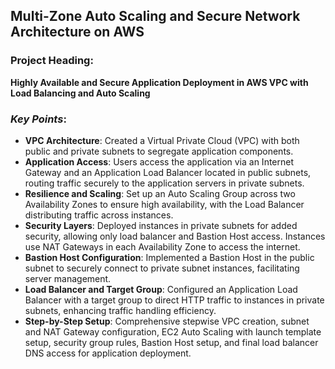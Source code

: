 **Multi-Zone Auto Scaling and Secure Network Architecture on AWS**
---

### Project Heading:
**Highly Available and Secure Application Deployment in AWS VPC with Load Balancing and Auto Scaling**

### _Key Points_:

- **VPC Architecture**: Created a Virtual Private Cloud (VPC) with both public and private subnets to segregate application components.
- **Application Access**: Users access the application via an Internet Gateway and an Application Load Balancer located in public subnets, routing traffic securely to the application servers in private subnets.
- **Resilience and Scaling**: Set up an Auto Scaling Group across two Availability Zones to ensure high availability, with the Load Balancer distributing traffic across instances.
- **Security Layers**: Deployed instances in private subnets for added security, allowing only load balancer and Bastion Host access. Instances use NAT Gateways in each Availability Zone to access the internet.
- **Bastion Host Configuration**: Implemented a Bastion Host in the public subnet to securely connect to private subnet instances, facilitating server management.
- **Load Balancer and Target Group**: Configured an Application Load Balancer with a target group to direct HTTP traffic to instances in private subnets, enhancing traffic handling efficiency.
- **Step-by-Step Setup**: Comprehensive stepwise VPC creation, subnet and NAT Gateway configuration, EC2 Auto Scaling with launch template setup, security group rules, Bastion Host setup, and final load balancer DNS access for application deployment.
